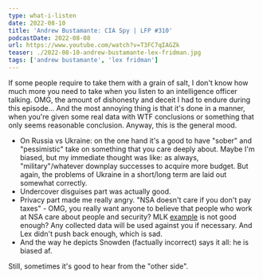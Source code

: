 ```yaml
---
type: what-i-listen
date: 2022-08-10
title: 'Andrew Bustamante: CIA Spy | LFP #310'
podcastDate: 2022-08-08
url: https://www.youtube.com/watch?v=T3FC7qIAGZk
teaser: ./2022-08-10-andrew-bustamante-lex-fridman.jpg
tags: ['andrew bustamante', 'lex fridman']
---
```


If some people require to take them with a grain of salt, I don't know how much more you need to take when you listen to an intelligence officer talking. OMG, the amount of dishonesty and deceit I had to endure during this episode... And the most annoying thing is that it's done in a manner, when you're given some real data with WTF conclusions or something that only seems reasonable conclusion. Anyway, this is the general mood.

- On Russia vs Ukraine: on the one hand it's a good to have "sober" and "pessimistic" take on something that you care deeply about. Maybe I'm biased, but my immediate thought was like: as always, "military"/whatever downplay successes to acquire more budget. But again, the problems of Ukraine in a short/long term are laid out somewhat correctly.
- Undercover disguises part was actually good.
- Privacy part made me really angry. "NSA doesn't care if you don't pay taxes" - OMG, you really want anyone to believe that people who work at NSA care about people and security? MLK [example](https://en.wikipedia.org/wiki/Martin_Luther_King_Jr.#State_surveillance_and_coercion) is not good enough? Any collected data will be used against you if necessary. And Lex didn't push back enough, which is sad.
- And the way he depicts Snowden (factually incorrect) says it all: he is biased af.

Still, sometimes it's good to hear from the "other side".

